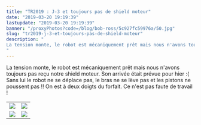 ```yaml
---
title: "TR2019 : J-3 et toujours pas de shield moteur"
date: "2019-03-20 19:19:39"
lastupdate: "2019-03-20 19:19:39"
banner: "/proxyPhotos?code=/blog/bob-ross/5c927fc59976a/50.jpg"
slug: "tr2019-j-3-et-toujours-pas-de-shield-moteur"
description: " 
La tension monte, le robot est mécaniquement prêt mais nous n'avons toujours pas reçu notre shield moteur. Son arrivée était prévue pour hier :(
"
---
```

La tension monte, le robot est mécaniquement prêt mais nous n'avons toujours pas reçu notre shield moteur. Son arrivée était prévue pour hier :(
Sans lui le robot ne se déplace pas, le bras ne se lève pas et les pistons ne poussent pas !!
On est à deux doigts du forfait.
Ce n'est pas faute de travail !
<table style="color: black">
<tr>
<td><img src="/proxyPhotos?code=/blog/bob-ross/5c92807c1a9d7/50.jpg"></td>
<td><img src="/proxyPhotos?code=/blog/bob-ross/5c928057d1f1e/50.jpg"></td>
</tr>
<tr>
<td><img src="/proxyPhotos?code=/blog/bob-ross/5c92800e79768/50.jpg"></td>
<td><img src="/proxyPhotos?code=/blog/bob-ross/5c92802ef3eb7/50.jpg"></td>
</tr>
</table>
    